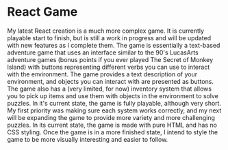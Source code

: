 # React Game
My latest React creation is a much more complex game.  It is currently playable start to finish, but is still a work in progress and will be updated with new features as I complete them.
The game is essentially a text-based adventure game that uses an interface similar to the 90's LucasArts adventure games (bonus points if you ever played The Secret of Monkey Island) with buttons representing different verbs you can use to interact with the environment.  The game provides a text description of your environment, and objects you can interact with are presented as buttons.  The game also has a (very limited, for now) inventory system that allows you to pick up items and use them with objects in the environment to solve puzzles.  In it's current state, the game is fully playable, although very short.  My first priority was making sure each system works correctly, and my next will be expanding the game to provide more variety and more challenging puzzles.
In its current state, the game is made with pure HTML and has no CSS styling.  Once the game is in a more finished state, I intend to style the game to be more visually interesting and easier to follow.
